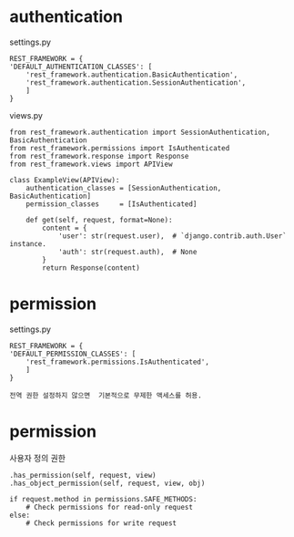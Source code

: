 # authentication 
settings.py

    REST_FRAMEWORK = {
    'DEFAULT_AUTHENTICATION_CLASSES': [
        'rest_framework.authentication.BasicAuthentication',
        'rest_framework.authentication.SessionAuthentication',
        ]
    }

views.py

    from rest_framework.authentication import SessionAuthentication, BasicAuthentication
    from rest_framework.permissions import IsAuthenticated
    from rest_framework.response import Response
    from rest_framework.views import APIView

    class ExampleView(APIView):
        authentication_classes = [SessionAuthentication, BasicAuthentication]
        permission_classes     = [IsAuthenticated]

        def get(self, request, format=None):
            content = {
                'user': str(request.user),  # `django.contrib.auth.User` instance.
                'auth': str(request.auth),  # None
            }
            return Response(content)


# permission

settings.py

    REST_FRAMEWORK = {
    'DEFAULT_PERMISSION_CLASSES': [
        'rest_framework.permissions.IsAuthenticated',
        ]
    }
    
    전역 권한 설정하지 않으면  기본적으로 무제한 액세스를 허용.


# permission

사용자 정의 권한

    .has_permission(self, request, view)
    .has_object_permission(self, request, view, obj)

    if request.method in permissions.SAFE_METHODS:
        # Check permissions for read-only request
    else:
        # Check permissions for write request
